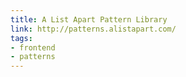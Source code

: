```yaml
---
title: A List Apart Pattern Library
link: http://patterns.alistapart.com/
tags: 
- frontend
- patterns
---
```

